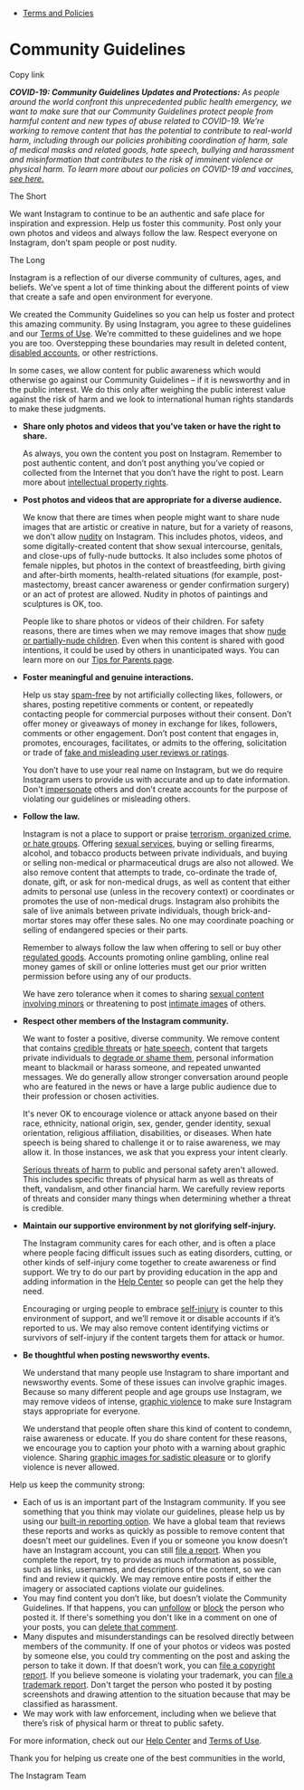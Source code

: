 *   [Terms and Policies](https://help.instagram.com/1417489251945243/?helpref=breadcrumb)

Community Guidelines
====================

Copy link

_**COVID-19: Community Guidelines Updates and Protections:** As people around the world confront this unprecedented public health emergency, we want to make sure that our Community Guidelines protect people from harmful content and new types of abuse related to COVID-19. We’re working to remove content that has the potential to contribute to real-world harm, including through our policies prohibiting coordination of harm, sale of medical masks and related goods, hate speech, bullying and harassment and misinformation that contributes to the risk of imminent violence or physical harm. To learn more about our policies on COVID-19 and vaccines, [see here.](https://help.instagram.com/697825587576762?helpref=faq_content)_

The Short

We want Instagram to continue to be an authentic and safe place for inspiration and expression. Help us foster this community. Post only your own photos and videos and always follow the law. Respect everyone on Instagram, don’t spam people or post nudity.

The Long

Instagram is a reflection of our diverse community of cultures, ages, and beliefs. We’ve spent a lot of time thinking about the different points of view that create a safe and open environment for everyone.

We created the Community Guidelines so you can help us foster and protect this amazing community. By using Instagram, you agree to these guidelines and our [Terms of Use](https://www.instagram.com/legal/terms). We’re committed to these guidelines and we hope you are too. Overstepping these boundaries may result in deleted content, [disabled accounts](https://help.instagram.com/366993040048856?helpref=faq_content), or other restrictions.

In some cases, we allow content for public awareness which would otherwise go against our Community Guidelines – if it is newsworthy and in the public interest. We do this only after weighing the public interest value against the risk of harm and we look to international human rights standards to make these judgments.

*   **Share only photos and videos that you’ve taken or have the right to share.**
    
    As always, you own the content you post on Instagram. Remember to post authentic content, and don’t post anything you’ve copied or collected from the Internet that you don’t have the right to post. Learn more about [intellectual property rights](https://help.instagram.com/126382350847838?helpref=faq_content).
    
*   **Post photos and videos that are appropriate for a diverse audience.**
    
    We know that there are times when people might want to share nude images that are artistic or creative in nature, but for a variety of reasons, we don’t allow [nudity](https://l.instagram.com/?u=https%3A%2F%2Fwww.facebook.com%2Fcommunitystandards%2Fadult_nudity_sexual_activity&e=AT1BFoTLTMUQNmPg_IsJzRzvamIaz9Dbe58D_lNs2hpGMlqI9VHF4dBSeTKSdKapVyeDWTYWb7tL8Z57Cz-D9RkWkXk0_E6fruMcLHGB4UKUYQKqU9DMTlBOT77kxiCley73C9IJppXM3FTBbFqEhor3vpOcu1JEM3M9xQ) on Instagram. This includes photos, videos, and some digitally-created content that show sexual intercourse, genitals, and close-ups of fully-nude buttocks. It also includes some photos of female nipples, but photos in the context of breastfeeding, birth giving and after-birth moments, health-related situations (for example, post-mastectomy, breast cancer awareness or gender confirmation surgery) or an act of protest are allowed. Nudity in photos of paintings and sculptures is OK, too.
    
    People like to share photos or videos of their children. For safety reasons, there are times when we may remove images that show [nude or partially-nude children](https://l.instagram.com/?u=https%3A%2F%2Fwww.facebook.com%2Fcommunitystandards%2Fchild_nudity_sexual_exploitation&e=AT1BFoTLTMUQNmPg_IsJzRzvamIaz9Dbe58D_lNs2hpGMlqI9VHF4dBSeTKSdKapVyeDWTYWb7tL8Z57Cz-D9RkWkXk0_E6fruMcLHGB4UKUYQKqU9DMTlBOT77kxiCley73C9IJppXM3FTBbFqEhor3vpOcu1JEM3M9xQ). Even when this content is shared with good intentions, it could be used by others in unanticipated ways. You can learn more on our [Tips for Parents page](https://help.instagram.com/154475974694511/?helpref=faq_content).
    
*   **Foster meaningful and genuine interactions.**
    
    Help us stay [spam-free](https://l.instagram.com/?u=https%3A%2F%2Fwww.facebook.com%2Fcommunitystandards%2Fspam&e=AT1BFoTLTMUQNmPg_IsJzRzvamIaz9Dbe58D_lNs2hpGMlqI9VHF4dBSeTKSdKapVyeDWTYWb7tL8Z57Cz-D9RkWkXk0_E6fruMcLHGB4UKUYQKqU9DMTlBOT77kxiCley73C9IJppXM3FTBbFqEhor3vpOcu1JEM3M9xQ) by not artificially collecting likes, followers, or shares, posting repetitive comments or content, or repeatedly contacting people for commercial purposes without their consent. Don’t offer money or giveaways of money in exchange for likes, followers, comments or other engagement. Don’t post content that engages in, promotes, encourages, facilitates, or admits to the offering, solicitation or trade of [fake and misleading user reviews or ratings](https://l.instagram.com/?u=https%3A%2F%2Fwww.facebook.com%2Fcommunitystandards%2Ffraud_deception&e=AT1BFoTLTMUQNmPg_IsJzRzvamIaz9Dbe58D_lNs2hpGMlqI9VHF4dBSeTKSdKapVyeDWTYWb7tL8Z57Cz-D9RkWkXk0_E6fruMcLHGB4UKUYQKqU9DMTlBOT77kxiCley73C9IJppXM3FTBbFqEhor3vpOcu1JEM3M9xQ).
    
    You don’t have to use your real name on Instagram, but we do require Instagram users to provide us with accurate and up to date information. Don't [impersonate](https://l.instagram.com/?u=https%3A%2F%2Fwww.facebook.com%2Fcommunitystandards%2Fmisrepresentation&e=AT1BFoTLTMUQNmPg_IsJzRzvamIaz9Dbe58D_lNs2hpGMlqI9VHF4dBSeTKSdKapVyeDWTYWb7tL8Z57Cz-D9RkWkXk0_E6fruMcLHGB4UKUYQKqU9DMTlBOT77kxiCley73C9IJppXM3FTBbFqEhor3vpOcu1JEM3M9xQ) others and don't create accounts for the purpose of violating our guidelines or misleading others.
    
*   **Follow the law.**
    
    Instagram is not a place to support or praise [terrorism, organized crime, or hate groups](https://l.instagram.com/?u=https%3A%2F%2Fwww.facebook.com%2Fcommunitystandards%2Fdangerous_individuals_organizations&e=AT1BFoTLTMUQNmPg_IsJzRzvamIaz9Dbe58D_lNs2hpGMlqI9VHF4dBSeTKSdKapVyeDWTYWb7tL8Z57Cz-D9RkWkXk0_E6fruMcLHGB4UKUYQKqU9DMTlBOT77kxiCley73C9IJppXM3FTBbFqEhor3vpOcu1JEM3M9xQ). Offering [sexual services](https://l.instagram.com/?u=https%3A%2F%2Fwww.facebook.com%2Fcommunitystandards%2Fsexual_solicitation&e=AT1BFoTLTMUQNmPg_IsJzRzvamIaz9Dbe58D_lNs2hpGMlqI9VHF4dBSeTKSdKapVyeDWTYWb7tL8Z57Cz-D9RkWkXk0_E6fruMcLHGB4UKUYQKqU9DMTlBOT77kxiCley73C9IJppXM3FTBbFqEhor3vpOcu1JEM3M9xQ), buying or selling firearms, alcohol, and tobacco products between private individuals, and buying or selling non-medical or pharmaceutical drugs are also not allowed. We also remove content that attempts to trade, co-ordinate the trade of, donate, gift, or ask for non-medical drugs, as well as content that either admits to personal use (unless in the recovery context) or coordinates or promotes the use of non-medical drugs. Instagram also prohibits the sale of live animals between private individuals, though brick-and-mortar stores may offer these sales. No one may coordinate poaching or selling of endangered species or their parts.
    
    Remember to always follow the law when offering to sell or buy other [regulated goods](https://l.instagram.com/?u=https%3A%2F%2Fwww.facebook.com%2Fcommunitystandards%2Fregulated_goods&e=AT1BFoTLTMUQNmPg_IsJzRzvamIaz9Dbe58D_lNs2hpGMlqI9VHF4dBSeTKSdKapVyeDWTYWb7tL8Z57Cz-D9RkWkXk0_E6fruMcLHGB4UKUYQKqU9DMTlBOT77kxiCley73C9IJppXM3FTBbFqEhor3vpOcu1JEM3M9xQ). Accounts promoting online gambling, online real money games of skill or online lotteries must get our prior written permission before using any of our products.
    
    We have zero tolerance when it comes to sharing [sexual content involving minors](https://l.instagram.com/?u=https%3A%2F%2Fwww.facebook.com%2Fcommunitystandards%2Fchild_nudity_sexual_exploitation&e=AT1BFoTLTMUQNmPg_IsJzRzvamIaz9Dbe58D_lNs2hpGMlqI9VHF4dBSeTKSdKapVyeDWTYWb7tL8Z57Cz-D9RkWkXk0_E6fruMcLHGB4UKUYQKqU9DMTlBOT77kxiCley73C9IJppXM3FTBbFqEhor3vpOcu1JEM3M9xQ) or threatening to post [intimate images](https://l.instagram.com/?u=https%3A%2F%2Fwww.facebook.com%2Fcommunitystandards%2Fsexual_exploitation_adults&e=AT1BFoTLTMUQNmPg_IsJzRzvamIaz9Dbe58D_lNs2hpGMlqI9VHF4dBSeTKSdKapVyeDWTYWb7tL8Z57Cz-D9RkWkXk0_E6fruMcLHGB4UKUYQKqU9DMTlBOT77kxiCley73C9IJppXM3FTBbFqEhor3vpOcu1JEM3M9xQ) of others.
    
*   **Respect other members of the Instagram community.**
    
    We want to foster a positive, diverse community. We remove content that contains [credible threats](https://l.instagram.com/?u=https%3A%2F%2Fwww.facebook.com%2Fcommunitystandards%2Fcredible_violence&e=AT1BFoTLTMUQNmPg_IsJzRzvamIaz9Dbe58D_lNs2hpGMlqI9VHF4dBSeTKSdKapVyeDWTYWb7tL8Z57Cz-D9RkWkXk0_E6fruMcLHGB4UKUYQKqU9DMTlBOT77kxiCley73C9IJppXM3FTBbFqEhor3vpOcu1JEM3M9xQ) or [hate speech](https://l.instagram.com/?u=https%3A%2F%2Fwww.facebook.com%2Fcommunitystandards%2Fhate_speech&e=AT1BFoTLTMUQNmPg_IsJzRzvamIaz9Dbe58D_lNs2hpGMlqI9VHF4dBSeTKSdKapVyeDWTYWb7tL8Z57Cz-D9RkWkXk0_E6fruMcLHGB4UKUYQKqU9DMTlBOT77kxiCley73C9IJppXM3FTBbFqEhor3vpOcu1JEM3M9xQ), content that targets private individuals to [degrade or shame them](https://l.instagram.com/?u=https%3A%2F%2Fwww.facebook.com%2Fcommunitystandards%2Fbullying&e=AT1BFoTLTMUQNmPg_IsJzRzvamIaz9Dbe58D_lNs2hpGMlqI9VHF4dBSeTKSdKapVyeDWTYWb7tL8Z57Cz-D9RkWkXk0_E6fruMcLHGB4UKUYQKqU9DMTlBOT77kxiCley73C9IJppXM3FTBbFqEhor3vpOcu1JEM3M9xQ), personal information meant to blackmail or harass someone, and repeated unwanted messages. We do generally allow stronger conversation around people who are featured in the news or have a large public audience due to their profession or chosen activities.
    
    It's never OK to encourage violence or attack anyone based on their race, ethnicity, national origin, sex, gender, gender identity, sexual orientation, religious affiliation, disabilities, or diseases. When hate speech is being shared to challenge it or to raise awareness, we may allow it. In those instances, we ask that you express your intent clearly.
    
    [Serious threats of harm](https://l.instagram.com/?u=https%3A%2F%2Fwww.facebook.com%2Fcommunitystandards%2Fcredible_violence&e=AT1BFoTLTMUQNmPg_IsJzRzvamIaz9Dbe58D_lNs2hpGMlqI9VHF4dBSeTKSdKapVyeDWTYWb7tL8Z57Cz-D9RkWkXk0_E6fruMcLHGB4UKUYQKqU9DMTlBOT77kxiCley73C9IJppXM3FTBbFqEhor3vpOcu1JEM3M9xQ) to public and personal safety aren't allowed. This includes specific threats of physical harm as well as threats of theft, vandalism, and other financial harm. We carefully review reports of threats and consider many things when determining whether a threat is credible.
    
*   **Maintain our supportive environment by not glorifying self-injury.**
    
    The Instagram community cares for each other, and is often a place where people facing difficult issues such as eating disorders, cutting, or other kinds of self-injury come together to create awareness or find support. We try to do our part by providing education in the app and adding information in the [Help Center](https://help.instagram.com/) so people can get the help they need.
    
    Encouraging or urging people to embrace [self-injury](https://l.instagram.com/?u=https%3A%2F%2Fwww.facebook.com%2Fcommunitystandards%2Fsuicide_self_injury_violence&e=AT1BFoTLTMUQNmPg_IsJzRzvamIaz9Dbe58D_lNs2hpGMlqI9VHF4dBSeTKSdKapVyeDWTYWb7tL8Z57Cz-D9RkWkXk0_E6fruMcLHGB4UKUYQKqU9DMTlBOT77kxiCley73C9IJppXM3FTBbFqEhor3vpOcu1JEM3M9xQ) is counter to this environment of support, and we’ll remove it or disable accounts if it’s reported to us. We may also remove content identifying victims or survivors of self-injury if the content targets them for attack or humor.
    
*   **Be thoughtful when posting newsworthy events.**
    
    We understand that many people use Instagram to share important and newsworthy events. Some of these issues can involve graphic images. Because so many different people and age groups use Instagram, we may remove videos of intense, [graphic violence](https://l.instagram.com/?u=https%3A%2F%2Fwww.facebook.com%2Fcommunitystandards%2Fgraphic_violence&e=AT1BFoTLTMUQNmPg_IsJzRzvamIaz9Dbe58D_lNs2hpGMlqI9VHF4dBSeTKSdKapVyeDWTYWb7tL8Z57Cz-D9RkWkXk0_E6fruMcLHGB4UKUYQKqU9DMTlBOT77kxiCley73C9IJppXM3FTBbFqEhor3vpOcu1JEM3M9xQ) to make sure Instagram stays appropriate for everyone.
    
    We understand that people often share this kind of content to condemn, raise awareness or educate. If you do share content for these reasons, we encourage you to caption your photo with a warning about graphic violence. Sharing [graphic images for sadistic pleasure](https://l.instagram.com/?u=https%3A%2F%2Fwww.facebook.com%2Fcommunitystandards%2Fcruel_insensitive&e=AT1BFoTLTMUQNmPg_IsJzRzvamIaz9Dbe58D_lNs2hpGMlqI9VHF4dBSeTKSdKapVyeDWTYWb7tL8Z57Cz-D9RkWkXk0_E6fruMcLHGB4UKUYQKqU9DMTlBOT77kxiCley73C9IJppXM3FTBbFqEhor3vpOcu1JEM3M9xQ) or to glorify violence is never allowed.
    

Help us keep the community strong:

*   Each of us is an important part of the Instagram community. If you see something that you think may violate our guidelines, please help us by using our [built-in reporting option](https://help.instagram.com/165828726894770?helpref=faq_content). We have a global team that reviews these reports and works as quickly as possible to remove content that doesn’t meet our guidelines. Even if you or someone you know doesn’t have an Instagram account, you can still [file a report](https://help.instagram.com/contact/383679321740945). When you complete the report, try to provide as much information as possible, such as links, usernames, and descriptions of the content, so we can find and review it quickly. We may remove entire posts if either the imagery or associated captions violate our guidelines.
*   You may find content you don’t like, but doesn’t violate the Community Guidelines. If that happens, you can [unfollow](https://help.instagram.com/286340048138725?helpref=faq_content) or [block](https://help.instagram.com/426700567389543/?helpref=faq_content) the person who posted it. If there's something you don't like in a comment on one of your posts, you can [delete that comment](https://help.instagram.com/289098941190483?helpref=faq_content).
*   Many disputes and misunderstandings can be resolved directly between members of the community. If one of your photos or videos was posted by someone else, you could try commenting on the post and asking the person to take it down. If that doesn’t work, you can [file a copyright report](https://help.instagram.com/126382350847838?helpref=faq_content). If you believe someone is violating your trademark, you can [file a trademark report](https://help.instagram.com/222826637847963?helpref=faq_content). Don't target the person who posted it by posting screenshots and drawing attention to the situation because that may be classified as harassment.
*   We may work with law enforcement, including when we believe that there’s risk of physical harm or threat to public safety.

For more information, check out our [Help Center](https://help.instagram.com/) and [Terms of Use](https://l.instagram.com/?u=http%3A%2F%2Finstagram.com%2Flegal%2Fterms%2F%23&e=AT1BFoTLTMUQNmPg_IsJzRzvamIaz9Dbe58D_lNs2hpGMlqI9VHF4dBSeTKSdKapVyeDWTYWb7tL8Z57Cz-D9RkWkXk0_E6fruMcLHGB4UKUYQKqU9DMTlBOT77kxiCley73C9IJppXM3FTBbFqEhor3vpOcu1JEM3M9xQ).

Thank you for helping us create one of the best communities in the world,

The Instagram Team